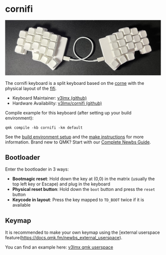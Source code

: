 # cornifi

![cornifi keyboard](https://github.com/v3lmx/cornifi/blob/fd3d2348ceabda08f919dfa9bf1ea72ef24532c1/photos/blanco1.jpg)

The cornifi keyboard is a split keyboard based on the [corne](https://github.com/foostan/crkbd) with the physical layout of the [fifi](https://github.com/raychengy/fifi_split_keeb).

* Keyboard Maintainer: [v3lmx (github)](https://github.com/v3lmx)
* Hardware Availability: [v3lmx/cornifi (github)](https://github.com/v3lmx/cornifi)

Compile example for this keyboard (after setting up your build environment):

    qmk compile -kb cornifi -km default

See the [build environment setup](https://docs.qmk.fm/#/getting_started_build_tools) and the [make instructions](https://docs.qmk.fm/#/getting_started_make_guide) for more information. Brand new to QMK? Start with our [Complete Newbs Guide](https://docs.qmk.fm/#/newbs).

## Bootloader

Enter the bootloader in 3 ways:

* **Bootmagic reset**: Hold down the key at (0,0) in the matrix (usually the top left key or Escape) and plug in the keyboard
* **Physical reset button**: Hold down the `boot` button and press the `reset` button
* **Keycode in layout**: Press the key mapped to `TD_BOOT` twice if it is available

## Keymap

It is recommended to make your own keymap using the [external userspace feature(https://docs.qmk.fm/newbs_external_userspace).

You can find an example here: [v3lmx qmk userspace](https://github.com/v3lmx/qmk_userspace)
